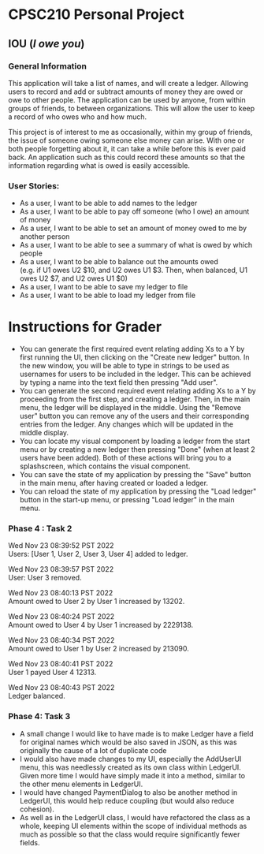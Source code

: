 # CPSC210 Personal Project

## IOU (_I owe you_)

### General Information

This application will take a list of names, and will create
a ledger. Allowing users to record and add or subtract amounts 
of money they are owed or owe to other people. The application can be used by anyone, 
from within groups of friends, to between organizations. This will allow the user
to keep a record of who owes who and how much.  

This project is of interest to me as occasionally, within my group of friends, 
the issue of someone owing someone else money can arise. With one or both people forgetting
about it, it can take a while before this is ever paid back. An application such as this could 
record these amounts so that the information regarding what is owed is easily accessible. 

### User Stories:  

- As a user, I want to be able to add names to the ledger  
- As a user, I want to be able to pay off someone (who I owe) an amount of money  
- As a user, I want to be able to set an amount of money owed to me by another person  
- As a user, I want to be able to see a summary of what is owed by which people  
- As a user, I want to be able to balance out the amounts owed  
(e.g. if U1 owes U2 $10, and U2 owes U1 $3. Then, when balanced, U1 owes U2 $7, and U2 owes U1 $0)
- As a user, I want to be able to save my ledger to file
- As a user, I want to be able to load my ledger from file

# Instructions for Grader

- You can generate the first required event relating adding Xs to a Y by
first running the UI, then clicking on the "Create new ledger" button. 
In the new window, you will be able to type in strings to be used as usernames for users to be included in the ledger. 
This can be achieved by typing a name into the text field then pressing "Add user".
- You can generate the second required event relating adding Xs to a Y by proceeding from the first step,
and creating a ledger. Then, in the main menu, the ledger will be displayed in the middle. Using the "Remove user"
button you can remove any of the users and their corresponding entries from the ledger. 
Any changes which will be updated in the middle display.
- You can locate my visual component by loading a ledger from the start menu or by creating a 
new ledger then pressing "Done" (when at least 2 users have been added). Both of these actions will bring you 
to a splashscreen, which contains the visual component.
- You can save the state of my application by pressing the "Save" button in the main menu, after having 
created or loaded a ledger.
- You can reload the state of my application by pressing the "Load ledger" button in the start-up 
menu, or pressing "Load ledger" in the main menu. 

### Phase 4 : Task 2
Wed Nov 23 08:39:52 PST 2022  
Users: [User 1, User 2, User 3, User 4] added to ledger.

Wed Nov 23 08:39:57 PST 2022  
User: User 3 removed.

Wed Nov 23 08:40:13 PST 2022  
Amount owed to User 2 by User 1 increased by 13202.

Wed Nov 23 08:40:24 PST 2022  
Amount owed to User 4 by User 1 increased by 2229138.

Wed Nov 23 08:40:34 PST 2022  
Amount owed to User 1 by User 2 increased by 213090.

Wed Nov 23 08:40:41 PST 2022  
User 1 payed User 4 12313.

Wed Nov 23 08:40:43 PST 2022  
Ledger balanced.


### Phase 4: Task 3
- A small change I would like to have made is to make Ledger have a field for original names which would be also saved in JSON,
as this was originally the cause of a lot of duplicate code
- I would also have made changes to my UI, especially the AddUserUI menu, this was needlessly created as its own class
within LedgerUI. Given more time I would have simply made it into a method, similar to the other menu elements in LedgerUI.
- I would have changed PaymentDialog to also be another method in LedgerUI, this would help reduce coupling 
(but would also reduce cohesion).
- As well as in the LedgerUI class, I would have refactored the class as a whole, keeping UI elements within
the scope of individual methods as much as possible so that the class would require significantly fewer fields.



